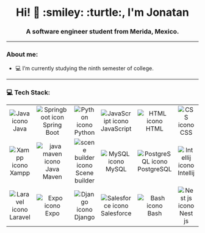 <div>
  <h1 align="center"> Hi! 👋 :smiley: :turtle:, I'm Jonatan </h1>
  <h3 align="center"> A software engineer student from Merida, Mexico. </h3>
</div> 

---
### About me:
- :computer: I’m currently studying the ninth semester of college.

---

### 💻 Tech Stack: 

<table>
  <tr>
    <td align="center"><img src="https://img.icons8.com/color/48/000000/java-coffee-cup-logo.png" alt="Java icono" title="Java"><br>Java</td>
    <td align="center"><img src="https://img.icons8.com/?size=48&id=90519&format=png&color=000000" alt="Springboot icon" title="Spring boot"><br>Spring Boot</td>
    <td align="center"><img src="https://img.icons8.com/color/48/000000/python.png" alt="Python icono" title="Python"><br>Python</td>
    <td align="center"><img src="https://img.icons8.com/color/48/000000/javascript.png" alt="JavaScript icono" title="JavaScript"><br>JavaScript</td>
    <td align="center"><img src="https://img.icons8.com/color/48/000000/html-5.png" alt="HTML icono" title="HTML"><br>HTML</td>
    <td align="center"><img src="https://img.icons8.com/color/48/000000/css3.png" alt="CSS icono" title="CSS"><br>CSS</td>
    <td align="center"><img src="https://img.icons8.com/color/48/000000/git.png" alt="Git icono" title="Git"><br>Git</td>
    <td align="center"><img src="https://img.icons8.com/color/48/000000/php.png" alt="PHP icono" title="PHP"><br>PHP</td>
    <td align="center"><img src="https://img.icons8.com/color/48/000000/c-programming.png" alt="C icono" title="C"><br>C</td>
  </tr>
  <tr>
    <td align="center"><img src="https://i.postimg.cc/GhyLHtXf/xampppp.png" alt="Xampp icono" title="Xampp"><br>Xampp</td>
    <td align="center"><img src="https://i.postimg.cc/BQ4CYLdW/maven.png" alt="java maven icono" title="Maven"><br>Java Maven</td>
    <td align="center"><img src="https://i.postimg.cc/tCn9cJP5/Scene-Builder-Logo2.png" alt="scene builder icono" title="scene builder"><br>Scene builder</td>
    <td align="center"><img src="https://img.icons8.com/color/48/000000/mysql-logo.png" alt="MySQL icono" title="MySQL"><br>MySQL</td>
    <td align="center"><img src="https://img.icons8.com/?size=48&id=36440&format=png&color=000000" alt="PostgreSQL icono" title="PostgreSQL"><br>PostgreSQL</td>
    <td align="center"><img src="https://img.icons8.com/color/48/000000/intellij-idea.png" alt="Intellij icono" title="Intellij"><br>Intellij</td>
    <td align="center"><img src="https://img.icons8.com/?size=48&id=22813&format=png&color=000000" alt="Docker icono" title="Docker"><br>Docker</td>
    <td align="center"><img src="https://img.icons8.com/color/48/000000/typescript.png" alt="TypeScript icono" title="TypeScript"><br>TypeScript</td>
    <td align="center"><img src="https://img.icons8.com/?size=48&id=bzf0DqjXFHIW&format=png&color=000000" alt="React icono" title="React"><br>React</td>
  </tr>
    <tr>
    <td align="center"><img src="https://img.icons8.com/?size=48&id=hUvxmdu7Rloj&format=png&color=000000" alt="Laravel icono" title="Laravel"><br>Laravel</td>
    <td align="center"><img src="https://img.icons8.com/?size=48&id=7ImWFDcPfSlz&format=png&color=000000" alt="Expo icono" title="Expo"><br>Expo</td>
    <td align="center"><img src="https://img.icons8.com/?size=48&id=qV-JzWYl9dzP&format=png&color=000000" alt="Django icono" title="Django builder"><br>Django</td>
    <td align="center"><img src="https://img.icons8.com/?size=48&id=aXgIQg8m0A4o&format=png&color=000000" alt="Salesforce icono" title="Salesforce"><br>Salesforce</td>
    <td align="center"><img src="https://img.icons8.com/?size=48&id=8gWOBXY72Osj&format=png&color=000000" alt="Bash icono" title="Bash"><br>Bash</td>
    <td align="center"><img src="https://img.icons8.com/?size=48&id=tjiBqMPIVsnp&format=png&color=000000" alt="Nest js icono" title="Nest js"><br>Nest js</td>
    <td align="center"><img src="https://img.icons8.com/?size=48&id=39292&format=png&color=000000" alt="Jenkins" title="Jenkins"><br>Jenkins</td>
  </tr>
</table>
